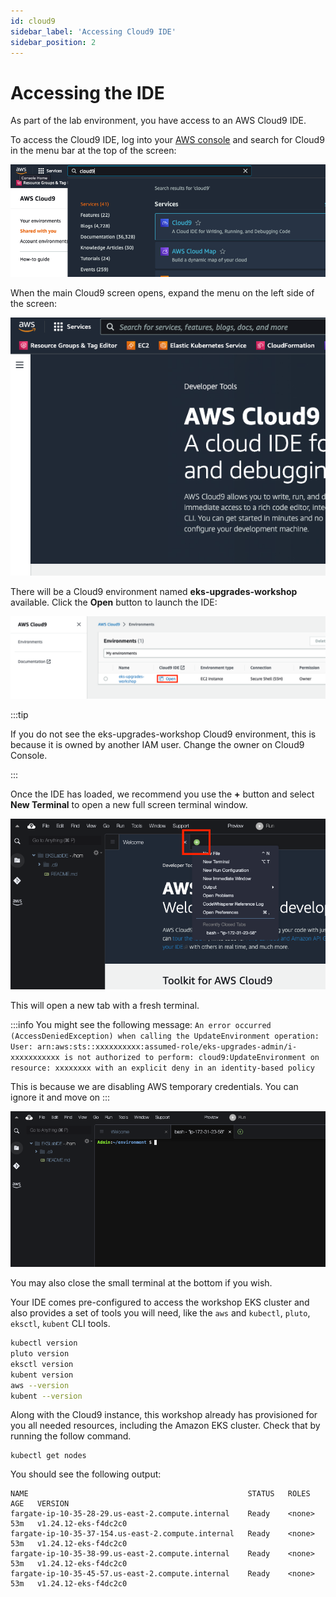 ```yaml
---
id: cloud9
sidebar_label: 'Accessing Cloud9 IDE'
sidebar_position: 2
---
```


# Accessing the IDE

As part of the lab environment, you have access to an AWS Cloud9 IDE.

To access the Cloud9 IDE, log into your [AWS console](https://console.aws.amazon.com/) and search for Cloud9 in the menu bar at the top of the screen:

![Search for the Cloud9 service](./assets/search.png)

When the main Cloud9 screen opens, expand the menu on the left side of the screen:

![Access Cloud9 service menu](./assets/menu.png)

There will be a Cloud9 environment named **eks-upgrades-workshop** available. Click the **Open** button to launch the IDE:

![Open the Cloud9 IDE](./assets/environment.png)

:::tip

If you do not see the eks-upgrades-workshop Cloud9 environment, this is because it is owned by another IAM user. Change the owner on Cloud9 Console.

:::

Once the IDE has loaded, we recommend you use the **+** button and select **New Terminal** to open a new full screen terminal window.

![Open new Cloud9 terminal](./assets/terminal-open.png)

This will open a new tab with a fresh terminal.

:::info
You might see the following message: `An error occurred (AccessDeniedException) when calling the UpdateEnvironment operation: User: arn:aws:sts::xxxxxxxxxx:assumed-role/eks-upgrades-admin/i-xxxxxxxxxxx is not authorized to perform: cloud9:UpdateEnvironment on resource: xxxxxxxx with an explicit deny in an identity-based policy`

This is because we are disabling AWS temporary credentials. You can ignore it and move on
:::

![Shows new Cloud9 terminal](./assets/terminal.png)

You may also close the small terminal at the bottom if you wish.

Your IDE comes pre-configured to access the workshop EKS cluster and also provides a set of tools you will need, like the `aws` and `kubectl`, `pluto`, `eksctl`, `kubent` CLI tools.

```bash
kubectl version
pluto version
eksctl version
kubent version
aws --version
kubent --version
```

Along with the Cloud9 instance, this workshop already has provisioned for you all needed resources, including the Amazon EKS cluster. Check that by running the follow command.

```
kubectl get nodes
```

You should see the following output:

```output
NAME                                                 STATUS   ROLES    AGE   VERSION
fargate-ip-10-35-28-29.us-east-2.compute.internal    Ready    <none>   53m   v1.24.12-eks-f4dc2c0
fargate-ip-10-35-37-154.us-east-2.compute.internal   Ready    <none>   53m   v1.24.12-eks-f4dc2c0
fargate-ip-10-35-38-99.us-east-2.compute.internal    Ready    <none>   53m   v1.24.12-eks-f4dc2c0
fargate-ip-10-35-45-57.us-east-2.compute.internal    Ready    <none>   53m   v1.24.12-eks-f4dc2c0
```

<!-- For example, run the following command to get details about your EKS cluster: -->


<!-- TBD: Provision cluster -->
<!-- ```bash
$ aws eks describe-cluster --name $EKS_CLUSTER_NAME
{
    "cluster": {
        "name": "eks-upgrades-workshop",
        "arn": "arn:aws:eks:us-west-2:1234567890:cluster/eks-upgrades-workshop",
        "createdAt": 1662084731.367,
        "endpoint": "https://7C18D86993E776387BB6C040FBA9D359.sk1.us-west-2.eks.amazonaws.com",
[...]
}
```

You can also check that you can connect to your EKS cluster like so:

```bash
$ kubectl get nodes
NAME                                         STATUS   ROLES    AGE     VERSION
ip-10-42-10-176.us-west-2.compute.internal   Ready    <none>   18h     v1.23.9-eks-ba74326
ip-10-42-10-56.us-west-2.compute.internal    Ready    <none>   18h     v1.23.9-eks-ba74326
ip-10-42-11-123.us-west-2.compute.internal   Ready    <none>   18h     v1.23.9-eks-ba74326
``` -->
